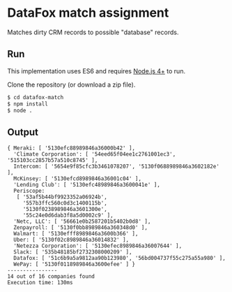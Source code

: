 # DataFox match assignment

Matches dirty CRM records to possible "database" records.

## Run

This implementation uses ES6 and requires [Node.js 4+](https://nodejs.org/en/) to run.


Clone the repository (or download a zip file).

```sh
$ cd datafox-match
$ npm install
$ node .
```

## Output
```
{ Meraki: [ '5130efc88989846a36000b42' ],
  'Climate Corporation': [ '54eed65f04ee1c2761001ec3', '515103cc2857b57a510c8745' ],
  Intercom: [ '5654e9f85cfc3b3461078207', '5130f0688989846a3602182e' ],
  McKinsey: [ '5130efcd8989846a36001c04' ],
  'Lending Club': [ '5130efc48989846a3600041e' ],
  Periscope:
   [ '53af5b44bf9923352a06924b',
     '557b3ffc560c0d3c1400115b',
     '5130f0238989846a3601300e',
     '55c24e0d6dab3f8a5d0002c9' ],
  'Netc, LLC': [ '56661e0b2587201b5402b0d8' ],
  Zenpayroll: [ '5130f0bb8989846a360348d0' ],
  Walmart: [ '5130efff8989846a3600b366' ],
  Uber: [ '5130f02c8989846a36014832' ],
  'Netezza Corporation': [ '5130efec8989846a36007644' ],
  Slack: [ '535b48185bf2732308000209' ],
  Datafox: [ '51c6b9a5a9812aa90b123980', '56bd004737f55c275a55a980' ],
  WePay: [ '5130f0118989846a3600efee' ] }
----------------
14 out of 16 companies found
Execution time: 130ms
```
